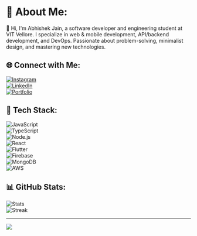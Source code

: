 # 💫 About Me:
👋 Hi, I'm Abhishek Jain, a software developer and engineering student at VIT Vellore. I specialize in web & mobile development, API/backend development, and DevOps. Passionate about problem-solving, minimalist design, and mastering new technologies.  

## 🌐 Connect with Me:
[![Instagram](https://img.shields.io/badge/Instagram-%23E4405F.svg?logo=Instagram&logoColor=white)](https://www.instagram.com/abhishekk.jainnn/)  
[![LinkedIn](https://img.shields.io/badge/LinkedIn-%230077B5.svg?logo=linkedin&logoColor=white)](https://www.linkedin.com/in/abhishekk-jainn/)  
[![Portfolio](https://img.shields.io/badge/Portfolio-%23000000.svg?style=for-the-badge&logo=firefox&logoColor=#FF7139)](https://abhishekjainn.vercel.app)  

## 🚀 Tech Stack:
![JavaScript](https://img.shields.io/badge/javascript-%23323330.svg?style=for-the-badge&logo=javascript&logoColor=%23F7DF1E)  
![TypeScript](https://img.shields.io/badge/typescript-%23007ACC.svg?style=for-the-badge&logo=typescript&logoColor=white)  
![Node.js](https://img.shields.io/badge/node.js-6DA55F?style=for-the-badge&logo=node.js&logoColor=white)  
![React](https://img.shields.io/badge/react-%2320232a.svg?style=for-the-badge&logo=react&logoColor=%2361DAFB)  
![Flutter](https://img.shields.io/badge/Flutter-%2302569B.svg?style=for-the-badge&logo=Flutter&logoColor=white)  
![Firebase](https://img.shields.io/badge/firebase-%23039BE5.svg?style=for-the-badge&logo=firebase)  
![MongoDB](https://img.shields.io/badge/MongoDB-%234ea94b.svg?style=for-the-badge&logo=mongodb&logoColor=white)  
![AWS](https://img.shields.io/badge/AWS-%23FF9900.svg?style=for-the-badge&logo=amazon-aws&logoColor=white)  

## 📊 GitHub Stats:
![Stats](https://github-readme-stats.vercel.app/api?username=Abhishekkjainn&theme=dark&hide_border=false&count_private=true)  
![Streak](https://github-readme-streak-stats.herokuapp.com/?user=Abhishekkjainn&theme=dark&hide_border=false)  

---
[![](https://visitcount.itsvg.in/api?id=Abhishekkjainn&icon=6&color=1)](https://visitcount.itsvg.in)
